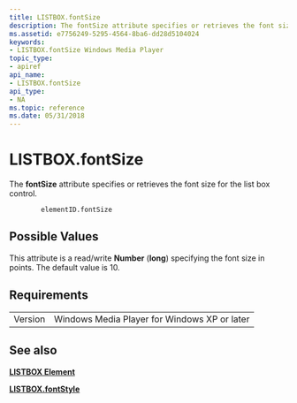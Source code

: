 ```yaml
---
title: LISTBOX.fontSize
description: The fontSize attribute specifies or retrieves the font size for the list box control.
ms.assetid: e7756249-5295-4564-8ba6-dd28d5104024
keywords:
- LISTBOX.fontSize Windows Media Player
topic_type:
- apiref
api_name:
- LISTBOX.fontSize
api_type:
- NA
ms.topic: reference
ms.date: 05/31/2018
---
```


# LISTBOX.fontSize

The **fontSize** attribute specifies or retrieves the font size for the list box control.

``` syntax
        elementID.fontSize
```

## Possible Values

This attribute is a read/write **Number** (**long**) specifying the font size in points. The default value is 10.

## Requirements



|                    |                                                         |
|--------------------|---------------------------------------------------------|
| Version<br/> | Windows Media Player for Windows XP or later<br/> |



## See also

<dl> <dt>

[**LISTBOX Element**](listbox-element.md)
</dt> <dt>

[**LISTBOX.fontStyle**](listbox-fontstyle.md)
</dt> </dl>

 

 






